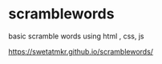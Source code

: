 # scramblewords
basic scramble words using html , css, js

https://swetatmkr.github.io/scramblewords/
